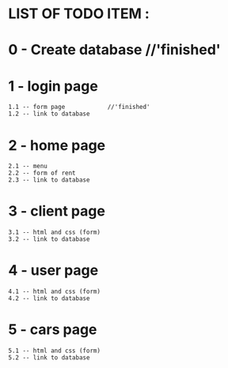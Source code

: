 

# LIST OF TODO ITEM :

# 0 - Create database           //'finished'

# 1 - login page
    1.1 -- form page            //'finished'
    1.2 -- link to database

# 2 - home page
    2.1 -- menu 
    2.2 -- form of rent
    2.3 -- link to database

# 3 - client page
    3.1 -- html and css (form)
    3.2 -- link to database

# 4 - user page
    4.1 -- html and css (form)
    4.2 -- link to database

# 5 - cars page
    5.1 -- html and css (form)
    5.2 -- link to database